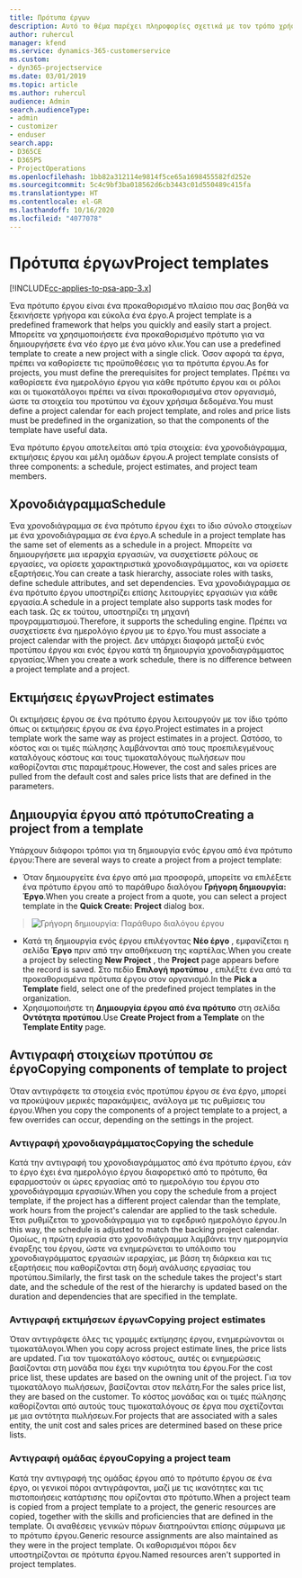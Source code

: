 ```yaml
---
title: Πρότυπα έργων
description: Αυτό το θέμα παρέχει πληροφορίες σχετικά με τον τρόπο χρήσης των προτύπων έργου για τη γρήγορη ρύθμιση του έργου.
author: ruhercul
manager: kfend
ms.service: dynamics-365-customerservice
ms.custom:
- dyn365-projectservice
ms.date: 03/01/2019
ms.topic: article
ms.author: ruhercul
audience: Admin
search.audienceType:
- admin
- customizer
- enduser
search.app:
- D365CE
- D365PS
- ProjectOperations
ms.openlocfilehash: 1bb82a312114e9814f5ce65a1698455582fd252e
ms.sourcegitcommit: 5c4c9bf3ba018562d6cb3443c01d550489c415fa
ms.translationtype: HT
ms.contentlocale: el-GR
ms.lasthandoff: 10/16/2020
ms.locfileid: "4077078"
---
```

# <a name="project-templates"></a><span data-ttu-id="d953f-103">Πρότυπα έργων</span><span class="sxs-lookup"><span data-stu-id="d953f-103">Project templates</span></span> 

[!INCLUDE[cc-applies-to-psa-app-3.x](../includes/cc-applies-to-psa-app-3x.md)]

<span data-ttu-id="d953f-104">Ένα πρότυπο έργου είναι ένα προκαθορισμένο πλαίσιο που σας βοηθά να ξεκινήσετε γρήγορα και εύκολα ένα έργο.</span><span class="sxs-lookup"><span data-stu-id="d953f-104">A project template is a predefined framework that helps you quickly and easily start a project.</span></span> <span data-ttu-id="d953f-105">Μπορείτε να χρησιμοποιήσετε ένα προκαθορισμένο πρότυπο για να δημιουργήσετε ένα νέο έργο με ένα μόνο κλικ.</span><span class="sxs-lookup"><span data-stu-id="d953f-105">You can use a predefined template to create a new project with a single click.</span></span> <span data-ttu-id="d953f-106">Όσον αφορά τα έργα, πρέπει να καθορίσετε τις προϋποθέσεις για τα πρότυπα έργου.</span><span class="sxs-lookup"><span data-stu-id="d953f-106">As for projects, you must define the prerequisites for project templates.</span></span> <span data-ttu-id="d953f-107">Πρέπει να καθορίσετε ένα ημερολόγιο έργου για κάθε πρότυπο έργου και οι ρόλοι και οι τιμοκατάλογοι πρέπει να είναι προκαθορισμένα στον οργανισμό, ώστε τα στοιχεία του προτύπου να έχουν χρήσιμα δεδομένα.</span><span class="sxs-lookup"><span data-stu-id="d953f-107">You must define a project calendar for each project template, and roles and price lists must be predefined in the organization, so that the components of the template have useful data.</span></span>

<span data-ttu-id="d953f-108">Ένα πρότυπο έργου αποτελείται από τρία στοιχεία: ένα χρονοδιάγραμμα, εκτιμήσεις έργου και μέλη ομάδων έργου.</span><span class="sxs-lookup"><span data-stu-id="d953f-108">A project template consists of three components: a schedule, project estimates, and project team members.</span></span>

## <a name="schedule"></a><span data-ttu-id="d953f-109">Χρονοδιάγραμμα</span><span class="sxs-lookup"><span data-stu-id="d953f-109">Schedule</span></span>

<span data-ttu-id="d953f-110">Ένα χρονοδιάγραμμα σε ένα πρότυπο έργου έχει το ίδιο σύνολο στοιχείων με ένα χρονοδιάγραμμα σε ένα έργο.</span><span class="sxs-lookup"><span data-stu-id="d953f-110">A schedule in a project template has the same set of elements as a schedule in a project.</span></span> <span data-ttu-id="d953f-111">Μπορείτε να δημιουργήσετε μια ιεραρχία εργασιών, να συσχετίσετε ρόλους σε εργασίες, να ορίσετε χαρακτηριστικά χρονοδιαγράμματος, και να ορίσετε εξαρτήσεις.</span><span class="sxs-lookup"><span data-stu-id="d953f-111">You can create a task hierarchy, associate roles with tasks, define schedule attributes, and set dependencies.</span></span> <span data-ttu-id="d953f-112">Ένα χρονοδιάγραμμα σε ένα πρότυπο έργου υποστηρίζει επίσης λειτουργίες εργασιών για κάθε εργασία.</span><span class="sxs-lookup"><span data-stu-id="d953f-112">A schedule in a project template also supports task modes for each task.</span></span> <span data-ttu-id="d953f-113">Ως εκ τούτου, υποστηρίζει τη μηχανή προγραμματισμού.</span><span class="sxs-lookup"><span data-stu-id="d953f-113">Therefore, it supports the scheduling engine.</span></span> <span data-ttu-id="d953f-114">Πρέπει να συσχετίσετε ένα ημερολόγιο έργου με το έργο.</span><span class="sxs-lookup"><span data-stu-id="d953f-114">You must associate a project calendar with the project.</span></span> <span data-ttu-id="d953f-115">Δεν υπάρχει διαφορά μεταξύ ενός προτύπου έργου και ενός έργου κατά τη δημιουργία χρονοδιαγράμματος εργασίας.</span><span class="sxs-lookup"><span data-stu-id="d953f-115">When you create a work schedule, there is no difference between a project template and a project.</span></span>

## <a name="project-estimates"></a><span data-ttu-id="d953f-116">Εκτιμήσεις έργων</span><span class="sxs-lookup"><span data-stu-id="d953f-116">Project estimates</span></span>

<span data-ttu-id="d953f-117">Οι εκτιμήσεις έργου σε ένα πρότυπο έργου λειτουργούν με τον ίδιο τρόπο όπως οι εκτιμήσεις έργου σε ένα έργο.</span><span class="sxs-lookup"><span data-stu-id="d953f-117">Project estimates in a project template work the same way as project estimates in a project.</span></span> <span data-ttu-id="d953f-118">Ωστόσο, το κόστος και οι τιμές πώλησης λαμβάνονται από τους προεπιλεγμένους καταλόγους κόστους και τους τιμοκαταλόγους πωλήσεων που καθορίζονται στις παραμέτρους.</span><span class="sxs-lookup"><span data-stu-id="d953f-118">However, the cost and sales prices are pulled from the default cost and sales price lists that are defined in the parameters.</span></span>

## <a name="creating-a-project-from-a-template"></a><span data-ttu-id="d953f-119">Δημιουργία έργου από πρότυπο</span><span class="sxs-lookup"><span data-stu-id="d953f-119">Creating a project from a template</span></span>
 
<span data-ttu-id="d953f-120">Υπάρχουν διάφοροι τρόποι για τη δημιουργία ενός έργου από ένα πρότυπο έργου:</span><span class="sxs-lookup"><span data-stu-id="d953f-120">There are several ways to create a project from a project template:</span></span>

- <span data-ttu-id="d953f-121">Όταν δημιουργείτε ένα έργο από μια προσφορά, μπορείτε να επιλέξετε ένα πρότυπο έργου από το παράθυρο διαλόγου **Γρήγορη δημιουργία: Έργο**.</span><span class="sxs-lookup"><span data-stu-id="d953f-121">When you create a project from a quote, you can select a project template in the **Quick Create: Project** dialog box.</span></span>

> ![Γρήγορη δημιουργία: Παράθυρο διαλόγου έργου](media/project-11.png)

- <span data-ttu-id="d953f-123">Κατά τη δημιουργία ενός έργου επιλέγοντας **Νέο έργο** , εμφανίζεται η σελίδα **Έργο** πριν από την αποθήκευση της καρτέλας.</span><span class="sxs-lookup"><span data-stu-id="d953f-123">When you create a project by selecting **New Project** , the **Project** page appears before the record is saved.</span></span> <span data-ttu-id="d953f-124">Στο πεδίο **Επιλογή προτύπου** , επιλέξτε ένα από τα προκαθορισμένα πρότυπα έργου στον οργανισμό.</span><span class="sxs-lookup"><span data-stu-id="d953f-124">In the **Pick a Template** field, select one of the predefined project templates in the organization.</span></span>
- <span data-ttu-id="d953f-125">Χρησιμοποιήστε τη **Δημιουργία έργου από ένα πρότυπο** στη σελίδα **Οντότητα προτύπου**.</span><span class="sxs-lookup"><span data-stu-id="d953f-125">Use **Create Project from a Template** on the **Template Entity** page.</span></span>

## <a name="copying-components-of-template-to-project"></a><span data-ttu-id="d953f-126">Αντιγραφή στοιχείων προτύπου σε έργο</span><span class="sxs-lookup"><span data-stu-id="d953f-126">Copying components of template to project</span></span>

<span data-ttu-id="d953f-127">Όταν αντιγράφετε τα στοιχεία ενός προτύπου έργου σε ένα έργο, μπορεί να προκύψουν μερικές παρακάμψεις, ανάλογα με τις ρυθμίσεις του έργου.</span><span class="sxs-lookup"><span data-stu-id="d953f-127">When you copy the components of a project template to a project, a few overrides can occur, depending on the settings in the project.</span></span>

### <a name="copying-the-schedule"></a><span data-ttu-id="d953f-128">Αντιγραφή χρονοδιαγράμματος</span><span class="sxs-lookup"><span data-stu-id="d953f-128">Copying the schedule</span></span>

<span data-ttu-id="d953f-129">Κατά την αντιγραφή του χρονοδιαγράμματος από ένα πρότυπο έργου, εάν το έργο έχει ένα ημερολόγιο έργου διαφορετικό από το πρότυπο, θα εφαρμοστούν οι ώρες εργασίας από το ημερολόγιο του έργου στο χρονοδιάγραμμα εργασιών.</span><span class="sxs-lookup"><span data-stu-id="d953f-129">When you copy the schedule from a project template, if the project has a different project calendar than the template, work hours from the project's calendar are applied to the task schedule.</span></span> <span data-ttu-id="d953f-130">Έτσι ρυθμίζεται το χρονοδιάγραμμα για το εφεδρικό ημερολόγιο έργου.</span><span class="sxs-lookup"><span data-stu-id="d953f-130">In this way, the schedule is adjusted to match the backing project calendar.</span></span> <span data-ttu-id="d953f-131">Ομοίως, η πρώτη εργασία στο χρονοδιάγραμμα λαμβάνει την ημερομηνία έναρξης του έργου, ώστε να ενημερώνεται το υπόλοιπο του χρονοδιαγράμματος εργασιών ιεραρχίας, με βάση τη διάρκεια και τις εξαρτήσεις που καθορίζονται στη δομή ανάλυσης εργασίας του προτύπου.</span><span class="sxs-lookup"><span data-stu-id="d953f-131">Similarly, the first task on the schedule takes the project's start date, and the schedule of the rest of the hierarchy is updated based on the duration and dependencies that are specified in the template.</span></span> 

### <a name="copying-project-estimates"></a><span data-ttu-id="d953f-132">Αντιγραφή εκτιμήσεων έργων</span><span class="sxs-lookup"><span data-stu-id="d953f-132">Copying project estimates</span></span> 

<span data-ttu-id="d953f-133">Όταν αντιγράφετε όλες τις γραμμές εκτίμησης έργου, ενημερώνονται οι τιμοκατάλογοι.</span><span class="sxs-lookup"><span data-stu-id="d953f-133">When you copy across project estimate lines, the price lists are updated.</span></span> <span data-ttu-id="d953f-134">Για τον τιμοκατάλογο κόστους, αυτές οι ενημερώσεις βασίζονται στη μονάδα που έχει την κυριότητα του έργου.</span><span class="sxs-lookup"><span data-stu-id="d953f-134">For the cost price list, these updates are based on the owning unit of the project.</span></span> <span data-ttu-id="d953f-135">Για τον τιμοκατάλογο πωλήσεων, βασίζονται στον πελάτη.</span><span class="sxs-lookup"><span data-stu-id="d953f-135">For the sales price list, they are based on the customer.</span></span> <span data-ttu-id="d953f-136">Το κόστος μονάδας και οι τιμές πώλησης καθορίζονται από αυτούς τους τιμοκαταλόγους σε έργα που σχετίζονται με μια οντότητα πωλήσεων.</span><span class="sxs-lookup"><span data-stu-id="d953f-136">For projects that are associated with a sales entity, the unit cost and sales prices are determined based on these price lists.</span></span>

### <a name="copying-a-project-team"></a><span data-ttu-id="d953f-137">Αντιγραφή ομάδας έργου</span><span class="sxs-lookup"><span data-stu-id="d953f-137">Copying a project team</span></span>

<span data-ttu-id="d953f-138">Κατά την αντιγραφή της ομάδας έργου από το πρότυπο έργου σε ένα έργο, οι γενικοί πόροι αντιγράφονται, μαζί με τις ικανότητες και τις πιστοποιήσεις κατάρτισης που ορίζονται στο πρότυπο.</span><span class="sxs-lookup"><span data-stu-id="d953f-138">When a project team is copied from a project template to a project, the generic resources are copied, together with the skills and proficiencies that are defined in the template.</span></span> <span data-ttu-id="d953f-139">Οι αναθέσεις γενικών πόρων διατηρούνται επίσης σύμφωνα με το πρότυπο έργου.</span><span class="sxs-lookup"><span data-stu-id="d953f-139">Generic resource assignments are also maintained as they were in the project template.</span></span> <span data-ttu-id="d953f-140">Οι καθορισμένοι πόροι δεν υποστηρίζονται σε πρότυπα έργου.</span><span class="sxs-lookup"><span data-stu-id="d953f-140">Named resources aren't supported in project templates.</span></span>

